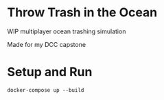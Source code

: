 # Throw Trash in the Ocean

WIP multiplayer ocean trashing simulation

Made for my DCC capstone

# Setup and Run

	docker-compose up --build
